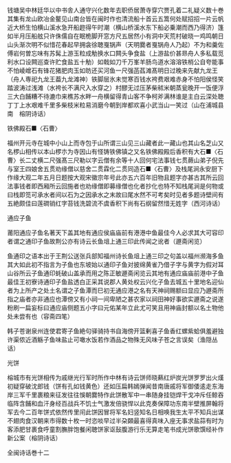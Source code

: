 <!-- { "loadSidebar": true } -->
钱塘吴中林廷华以中书舎人通守兴化数年去职侨居萧寺穿穴贾孔着二礼疑义数十巻其集有龙山欧冶金鳌见山南台皆在闽时作也清流船十首云五篙何处赋招招一片云帆近大桥生怕横山溪水急开船趂得午时潮（横山桥溪水东下船必乗潮而西乃得济）篷如半月压船舷只许侏儒自在眠桅脚开窓方尺五居然小有洞中天荒村破晓一鸡鸣朝日山头渐次明不似惜花春起早拥衾徐聴戛锅声（天明爨者戛锅舟人乃起）不为和羹佐傅岩何曽忘味有苏髯上游玉粒成觔换水口闗头争食盐（上游盐价甚昻舟人多私载觅利水口设闗巡查许贮食盐五十觔）如戟如刀千万峯羊肠鸟道水溶溶铁梢公自夸能事不怕崚嶒石有锋花猪肥肉玉如昉还买河鱼一尺强菡萏滩髙明日过晚来先献九龙王（舟人専祀九龙王葢九龙滩神）铁脚层氷未觉寒百钱水袴费艰难赤身不怕阳侯怪笑踏波涛过浅滩（水袴长不满尺入水穿之）村醪无过压茅柴秫米朝蒸瓮晚开一饭便浮三大白餔糟不待漉巾来樵苏水畔一舟横留得青山客不争柯斧满林谁是主白云深处聴丁丁上水艰难千里多柴枝米粒易消磨今朝到岸都欢喜小武当山一笑过（山在浦城县南　榕阴诗话）

铁佛殿石■〈石曹〉

福州开元寺在城中小山上而寺包于山所谓三山见三山藏者此一藏山也其山名芝山又名椤山相传以本山椤朩为寺因山有怪铸铁佛镇之又名铁佛殿殿后香积有大石■〈石曹〉长二丈横二尺强髙三尺勒以字云僧有余等十人回何宅法事钱七贯蕨山弟子倪先与室王四娘舍五贯劝缘僧以慈舍二贯霖化二贯同造石■〈石曹〉及栈尾涧永安厨下作缘大观二年五月日题按大观宋徽宗年号此亦五六百年旧物且题字亦甚古其所云回法事钱者即西厢所云回施者也劝缘僧即募缘僧也化者抄化也特不知栈尾涧是何物或曰栈即笕可承水者间以石为之因承水之末故曰尾水然不可考矣时见者多题诗壁间有五絶颇佳曰莲磵销红字苔钱洗碧流不虞香积下尚有石纲留然惜无姓字（西河诗话）

通应子鱼

莆阳通应子鱼名著天下盖其地有通应侯庙庙前有港港中鱼最佳今人必求其大可容印者谓之通印子鱼故荆公亦有诗云长鱼俎上通三印此传闻之讹者（遯斋闲览）

鱼通印之语本出于王荆公送张兵部知福州诗长鱼俎上通三印之句盖以福州濒海多鱼其大如此初不指言为子鱼也东坡始以通印子鱼对披绵黄雀乃借子字与黄字为假对耳山谷所云子鱼通印蚝破山盖承而用之陈正敏遯斋闲览云其地有通应庙庙前港中子鱼最佳王初寮诗通印子鱼盐透白正采其说郡人黄处权云兴化子鱼去城五十里地名迎仙者为上所产之处土名谓之子鱼潭而巳初无通应港之名有天神祠赐额曰显应乃遯斋所指之庙者亦非通应也潭傍又有小祠一间卑陋之甚农家以祠田神好事欲实遯斋之说遂粉刷一扁妄标曰通应庙侧题五小字曰元佑某年立此尤可笑且用神庙封额以名土物他处未尝有也（容斋四笔）

韩子苍谢泉州连使君寄子鱼絶句驿骑持书自海傍开篮剰喜子鱼香红螺紫蛤俱羞避独许渠侬近酒觞子鱼味盐止可噉水饭若作酒品之物殊无风味子苍之言误矣（渔隠丛话）

光饼

榕城市有光饼相传为戚继光行军时所作中林有诗云饼师晓爇红炉炭光饼罗罗出火熯初疑穿破沈郎钱（饼有孔如钱黄色）还如压扁韩嫣弹闻昔南唐戚将军御倭逺走东海岸三军千里裹粮来征发往往悞朝爨特作此饼散军中一串随身挂铠焊干戈冲斥任鲸吞临阵含餔和血汗身经百战兵不饥士气激发倍骁悍以此克奏保障功东南半壁推屏翰将军去今二百年饼式依然传里闬此饼因冒将军名妇竖知名日相唤我生太平不知兵出谋不翅肉食汉朝来市得数十枚一时恣啖早过半朶頥最喜得真味入座无事求盐蒜有时为客添肥甘裹食呼童割膴胖饱餐闲聴饼家讴鼔腹游行乐无算走笔书成光饼歌馔经补作新公案（榕阴诗话）

全闽诗话巻十二
